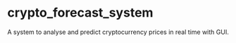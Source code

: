 # crypto_forecast_system
A system to analyse and predict cryptocurrency prices in real time with GUI.
